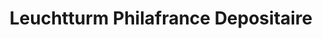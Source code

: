 ---
title: "Leuchtturm Philafrance Depositaire"
url: /paris/leuchtturm-philafrance-depositaire/
shop: livres
---